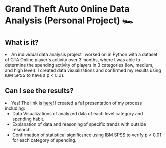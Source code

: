 <h1>Grand Theft Auto Online Data Analysis (Personal Project) 🏎️</h1>
<h2>What is it?</h2>
<li>An individual data analysis project I worked on in Python with a dataset of GTA Online player's activity over 3 months, where I was able to determine
  the spending activity of players in 3 categories (low, medium, and high level). I created data visualizations and confirmed my results using
  IBM SPSS to have a p < 0.01.
</li>
<h2>Can I see the results?</h2>
<li>Yes! The link is 
  <a href = "https://github.com/SaulTopete/gta-analysis/blob/main/Grand%20Theft%20Auto%20Online_%20Data%20Analysis.pdf">here</a>! I created a full presentation
  of my process including:
  <ul>
    <li>Data Visualizations of analyzed data of each level category and spending habit.</li>
    <li>Explanation of data and reasoning of specific trends with outside research.</li>
    <li>Confirmation of statistical significance using IBM SPSS to verify p < 0.01 for each category of spending.</li>
  </ul>
</li>
